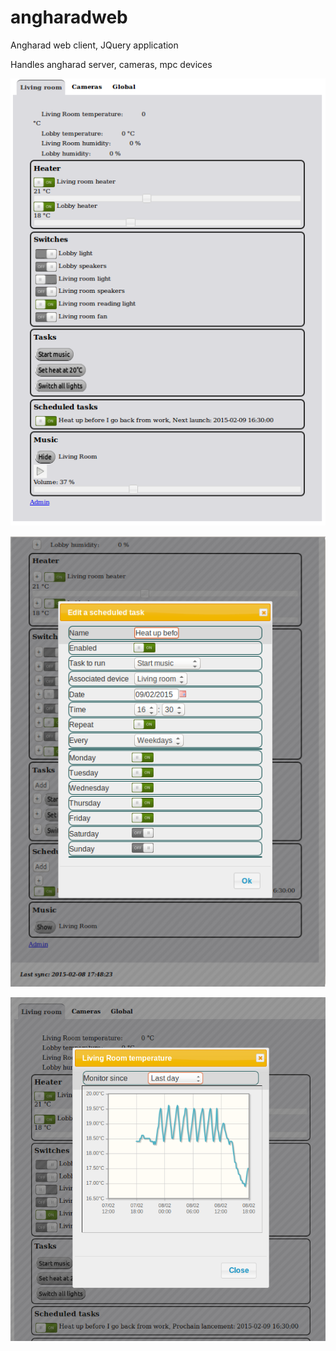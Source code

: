 angharadweb
===========

Angharad web client, JQuery application

Handles angharad server, cameras, mpc devices

![Main screen](https://github.com/babelouest/angharadweb/blob/master/screenshots/main.png "Main screen")

![Scheduler](https://github.com/babelouest/angharadweb/blob/master/screenshots/edit-schedule.png "Scheduler")

![Temp graph](https://github.com/babelouest/angharadweb/blob/master/screenshots/graph.png "Temp graph")
